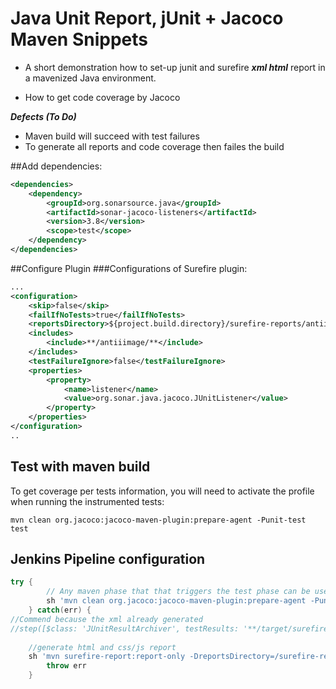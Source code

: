 # Java Unit Report, jUnit + Jacoco Maven Snippets

* A short demonstration how to set-up junit and surefire ***xml html*** report in a mavenized Java environment.

* How to get code coverage by Jacoco

***Defects (To Do)***

* Maven build will succeed with test failures
* To generate all reports and code coverage then failes the build

##Add dependencies:
```xml
<dependencies>
	<dependency>
		<groupId>org.sonarsource.java</groupId>
		<artifactId>sonar-jacoco-listeners</artifactId>
		<version>3.8</version>
		<scope>test</scope>
	</dependency>
</dependencies>
```
##Configure Plugin
###Configurations of Surefire plugin:
```xml
...
<configuration>
	<skip>false</skip>
	<failIfNoTests>true</failIfNoTests>
	<reportsDirectory>${project.build.directory}/surefire-reports/antiiimageTest</reportsDirectory>
	<includes>
		<include>**/antiiimage/**</include>
	</includes>
	<testFailureIgnore>false</testFailureIgnore>
	<properties>
		<property>
			<name>listener</name>
			<value>org.sonar.java.jacoco.JUnitListener</value>
		</property>
	</properties>
</configuration>
..
```	
## Test with maven build
To get coverage per tests information, you will need to activate the profile when running the instrumented tests:

```shell
mvn clean org.jacoco:jacoco-maven-plugin:prepare-agent -Punit-test test
```

## Jenkins Pipeline configuration
```groovy
try {
        // Any maven phase that that triggers the test phase can be used here.
        sh 'mvn clean org.jacoco:jacoco-maven-plugin:prepare-agent -Punit-test test'
    } catch(err) {
//Commend because the xml already generated
//step([$class: 'JUnitResultArchiver', testResults: '**/target/surefire-reports/TEST-*.xml'])
    
    //generate html and css/js report
    sh 'mvn surefire-report:report-only -DreportsDirectory=/surefire-reports/unite-test site -DgenerateReports=false'
        throw err
    }
```
